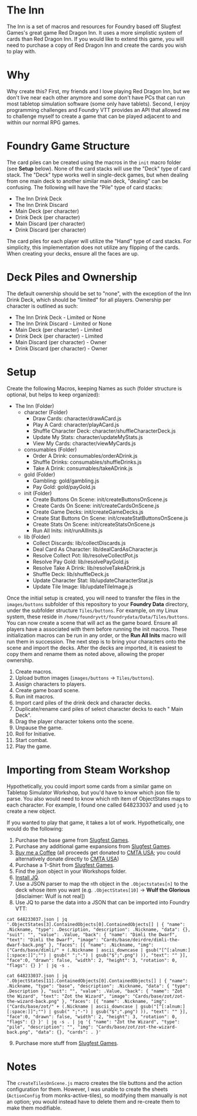 # The Inn

The Inn is a set of macros and resources for Foundry based off Slugfest Games's great game Red Dragon Inn.  It uses a more simplistic system of cards than Red Dragon Inn.  If you would like to extend this game, you will need to purchase a copy of Red Dragon Inn and create the cards you wish to play with.


# Why

Why create this?  First, my friends and I love playing Red Dragon Inn, but we don't live near each other anymore and some don't have PCs that can run most tabletop simulation software (some only have tablets).  Second, I enjoy programming challenges and Foundry VTT provides an API that allowed me to challenge myself to create a game that can be played adjacent to and within our normal RPG games.


# Foundry Game Structure

The card piles can be created using the macros in the `init` macro folder (see **Setup** below).  None of the card stacks will use the "Deck" type of card stack.  The "Deck" type works well in single-deck games, but when dealing from one main deck to another similar main deck, "dealing" can be confusing.  The following will have the "Pile" type of card stacks:

- The Inn Drink Deck
- The Inn Drink Discard
- Main Deck (per character)
- Drink Deck (per character)
- Main Discard (per character)
- Drink Discard (per character)

The card piles for each player will utilize the "Hand" type of card stacks.  For simplicity, this implementation does not utilize any flipping of the cards.  When creating your decks, ensure all the faces are up.


# Deck Piles and Ownership

The default ownership should be set to "none", with the exception of the Inn Drink Deck, which should be "limited" for all players.  Ownership per character is outlined as such:

  - The Inn Drink Deck - Limited or None
  - The Inn Drink Discard - Limited or None
  - Main Deck (per character) - Limited
  - Drink Deck (per character) - Limited
  - Main Discard (per character) - Owner
  - Drink Discard (per character) - Owner


# Setup

Create the following Macros, keeping Names as such (folder structure is optional, but helps to keep organized):

- The Inn (Folder)
  - character (Folder)
    - Draw Cards: character/drawACard.js
    - Play A Card: character/playACard.js
    - Shuffle Character Deck: character/shuffleCharacterDeck.js
    - Update My Stats: character/updateMyStats.js
    - View My Cards: character/viewMyCards.js
  - consumables (Folder)
    - Order A Drink: consumables/orderADrink.js
    - Shuffle Drinks: consumables/shuffleDrinks.js
    - Take A Drink: consumables/takeADrink.js
  - gold (Folder)
    - Gambling: gold/gambling.js
    - Pay Gold: gold/payGold.js
  - init (Folder)
    - Create Buttons On Scene: init/createButtonsOnScene.js
    - Create Cards On Scene: init/createCardsOnScene.js
    - Create Game Decks: init/createGameDecks.js
    - Create Stat Buttons On Scene: init/createStatButtonsOnScene.js
    - Create Stats On Scene: init/createStatsOnScene.js
    - Run All Inits: init/runAllInits.js
  - lib (Folder)
    - Collect Discards: lib/collectDiscards.js
    - Deal Card As Character: lib/dealCardAsCharacter.js
    - Resolve Collect Pot: lib/resolveCollectPot.js
    - Resolve Pay Gold: lib/resolvePayGold.js
    - Resolve Take A Drink: lib/resolveTakeADrink.js
    - Shuffle Deck: lib/shuffleDeck.js
    - Update Character Stat: lib/updateCharacterStat.js
    - Update Tile Image: lib/updateTileImage.js

Once the initial setup is created, you will need to transfer the files in the `images/buttons` subfolder of this repository to your **Foundry Data** directory, under the subfolder structure `Tiles/buttons`.  For example, on my Linux system, these reside in `/home/foundryvtt/foundrydata/Data/Tiles/buttons`.  You can now create a scene that will act as the game board.  Ensure all players have a  associated with them before running the init macros.  These initialization macros can be run in any order, or the **Run All Inits** macro will run them in succession.  The next step is to bring your characters onto the scene and import the decks.  After the decks are imported, it is easiest to copy them and rename them as noted above, allowing the proper ownership.

1. Create macros.
2. Upload button images (`images/buttons` -> `Tiles/buttons`).
3. Assign characters to players.
4. Create game board scene.
5. Run init macros.
6. Import card piles of the drink deck and character decks.
7. Duplicate/rename card piles of select character decks to each "<PlayerCharacter> Main Deck".
8. Drag the player character tokens onto the scene.
9. Unpause the game.
10. Roll for Initiative.
11. Start combat.
12. Play the game.


# Importing from Steam Workshop

Hypothetically, you could import some cards from a similar game on Tabletop Simulator Workshop, but you'd have to know which json file to parse.  You also would need to know which nth item of ObjectStates maps to each character.  For example, I found one called 648233037 and used `jq` to create a new object.

If you wanted to play that game, it takes a lot of work.  Hypothetically, one would do the following:

1. Purchase the base game from [Slugfest Games](https://slugfestgames.com/).
2. Purchase any additional game expansions from [Slugfest Games](https://slugfestgames.com/).
3. [Buy me a Coffee](https://www.buymeacoffee.com/haxxonhax) (all proceeds get donated to [CMTA USA](https://www.cmtausa.org/); you could alternatively donate directly to [CMTA USA](https://www.cmtausa.org/))
4. Purchase a T-Shirt from [Slugfest Games](https://slugfestgames.com/merch/).
5. Find the json object in your Workshops folder.
6. [Install JQ](https://stedolan.github.io/jq/download/).
7. Use a JSON parser to map the `n`th object in the `.Objectstates[n]` to the deck whose item you want (e.g. `.ObjectStates[10]` -> **Wulf the Glorious** [disclaimer: Wulf is not real])
8. Use JQ to parse the data into a JSON that can be imported into Foundry VTT:
```
cat 648233037.json | jq '.ObjectStates[3].ContainedObjects[0].ContainedObjects[] | { "name": .Nickname, "type": .Description, "description": .Nickname, "data": {}, "suit": "", "value": .Value, "back": { "name": "Dimli the Dwarf", "text": "Dimli the Dwarf", "image": "Cards/base/deirdre/dimli-the-dwarf-back.png" }, "faces": [{ "name": .Nickname, "img": ("Cards/base/dimli/" + (.Nickname | ascii_downcase | gsub("[^[:alnum:][:space:]]";"") | gsub(" ";"-") | gsub("$";".png") )), "text": "" }], "face":0, "drawn": false, "width": 2, "height": 3, "rotation": 0, "flags": {} }' | jq -s .

cat 648233037.json | jq '.ObjectStates[11].ContainedObjects[0].ContainedObjects[] | { "name": .Nickname, "type": "base", "description": .Nickname, "data": { "type": .Description }, "suit": "", "value": .Value, "back": { "name": "Zot the Wizard", "text": "Zot the Wizard", "image": "Cards/base/zot/zot-the-wizard-back.png" }, "faces": [{ "name": .Nickname, "img": ("Cards/base/zot/" + (.Nickname | ascii_downcase | gsub("[^[:alnum:][:space:]]";"") | gsub(" ";"-") | gsub("$";".png") )), "text": "" }], "face":0, "drawn": false, "width": 2, "height": 3, "rotation": 0, "flags": {} }' | jq -s . | jq '{ "name": "Zot the Wizard", "type": "pile", "description": "", "img": "Cards/base/zot/zot-the-wizard-back.png", "data": {}, "cards": . }'
```
9. Purchase more stuff from [Slugfest Games](https://slugfestgames.com/merch/).


# Notes

The `createTilesOnScene.js` macro creates the tile buttons and the action configuration for them.  However, I was unable to create the sheets (`ActionConfig` from monks-active-tiles), so modifying them manually is not an option; you would instead have to delete them and re-create them to make them modifiable.
